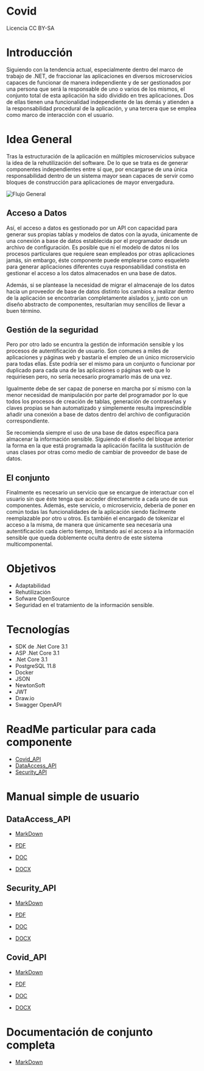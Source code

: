 # Covid

Licencia CC BY-SA 

# Introducción

Siguiendo con la tendencia actual, especialmente dentro del marco de trabajo de .NET, de fraccionar las aplicaciones en diversos microservicios capaces de funcionar de manera independiente y de ser gestionados por una persona que será la responsable de uno o varios de los mismos, el conjunto total de esta aplicación ha sido dividido en tres aplicaciones. Dos de ellas tienen una funcionalidad independiente de las demás y atienden a la responsabilidad procedural de la aplicación, y una tercera que se emplea como marco de interacción con el usuario.

# Idea General

Tras la estructuración de la aplicación en múltiples microservicios subyace la idea de la rehutilización del software. De lo que se trata es de generar componentes independientes entre sí que, por encargarse de una única responsabilidad dentro de un sistema mayor sean capaces de servir como bloques de construcción para aplicaciones de mayor envergadura.

![Flujo General](./Diagrams/DiseñoGeneral.png)

## Acceso a Datos

Así, el acceso a datos es gestionado por un API con capacidad para generar sus propias tablas y modelos de datos con la ayuda, únicamente de una conexión a base de datos establecida por el programador desde un archivo de configuración. Es posible que ni el modelo de datos ni los procesos particulares que requiere sean empleados por otras aplicaciones jamás, sin embargo, éste componente puede emplearse como esqueleto para generar aplicaciones diferentes cuya responsabilidad constista en gestionar el acceso a los datos almacenados en una base de datos.

Además, si se plantease la necesidad de migrar el almacenaje de los datos hacia un proveedor de base de datos distinto los cambios a realizar dentro de la aplicación se encontrarían completamente aislados y, junto con un diseño abstracto de componentes, resultarían muy sencillos de llevar a buen término.

## Gestión de la seguridad

Pero por otro lado se encuntra la gestión de información sensible y los procesos de autentificación de usuario. Son comunes a miles de aplicaciones y páginas web y bastaría el empleo de un único microservicio para todas ellas. Éste podría ser el mismo para un conjunto o funcionar por duplicado para cada una de las aplicaiones o páginas web que lo requiriesen pero, no sería necesario programarlo más de una vez. 

Igualmente debe de ser capaz de ponerse en marcha por sí mismo con la menor necesidad de manipulación por parte del programador por lo que todos los procesos de creación de tablas, generación de contraseñas y claves propias se han automatizado y simplemente resulta imprescindible añadir una conexión a base de datos dentro del archivo de configuración correspondiente.

Se recomienda siempre el uso de una base de datos específica para almacenar la información sensible. Siguiendo el diseño del bloque anterior la forma en la que está programada la aplicación facilita la sustitución de unas clases por otras como medio de cambiar de proveedor de base de datos.

## El conjunto

Finalmente es necesario un servicio que se encargue de interactuar con el usuario sin  que éste tenga que acceder directamente a cada uno de sus componentes. Además, este servicio, o microservicio,  debería de poner en común todas las funcionalidades de la aplicación siendo fácilmente reemplazable por otro u otros. Es también el encargado de tokenizar el acceso a la misma, de manera que únicamente sea necesaria una autentificación cada cierto tiempo, limitando así el acceso a la información sensible que queda doblemente oculta dentro de este sistema multicomponental.

# Objetivos

- Adaptabilidad
- Rehutilización
- Sofware OpenSource
- Seguridad en el tratamiento de la información sensible.

# Tecnologías

- SDK de .Net Core 3.1
- ASP .Net Core 3.1
- .Net Core 3.1
- PostgreSQL 11.8
- Docker
- JSON
- NewtonSoft
- JWT
- Draw.io
- Swagger OpenAPI

# ReadMe particular para cada componente

- [Covid_API](./Documentation/Covid_API/CovidAPIReadMe.md)
- [DataAccess_API](./Documentation/DataAccess_API/DataAccessAPIReadMe.md)
- [Security_API](./Documentation/Security_API/SecurityAPIReadMe.md)

# Manual simple de usuario

## DataAccess_API

- [MarkDown](./Documentation/DataAccess_API/SimpleUserGuide/ManualSimpleUsuario_DataAccess_API.md)

- [PDF](./Documentation/DataAccess_API/SimpleUserGuide/ManualSimpleUsuario_DataAccess_API.pdf)

- [DOC](./Documentation/DataAccess_API/SimpleUserGuide/ManualSimpleUsuario_DataAccess_API.doc)

- [DOCX](./Documentation/DataAccess_API/SimpleUserGuide/ManualSimpleUsuario_DataAccess_API.docx)

## Security_API

- [MarkDown](./Documentation/Security_API/SimpleUserGuide/ManualSimpleUsuario_Security_API.md)

- [PDF](./Documentation/Security_API/SimpleUserGuide/ManualSimpleUsuario_Security_API.pdf)

- [DOC](./Documentation/Security_API/SimpleUserGuide/ManualSimpleUsuario_Security_API.doc)

- [DOCX](./Documentation/Security_API/SimpleUserGuide/ManualSimpleUsuario_Security_API.docx)

## Covid_API

- [MarkDown](./Documentation/Covid_API/SimpleUserGuide/ManualSimpleUsuario_Covid_API.md)

- [PDF](./Documentation/Covid_API/SimpleUserGuide/ManualSimpleUsuario_Covid_API.pdf)

- [DOC](./Documentation/Covid_API/SimpleUserGuide/ManualSimpleUsuario_Covid_API.doc)

- [DOCX](./Documentation/Covid_API/SimpleUserGuide/ManualSimpleUsuario_Covid_API.docx)

# Documentación de conjunto completa

- [MarkDown](./Documentation/Documentacion.md)
